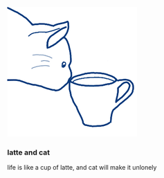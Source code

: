 ![](./assets/images/logo.png)

### latte and cat

life is like a cup of latte, and cat will make it unlonely
